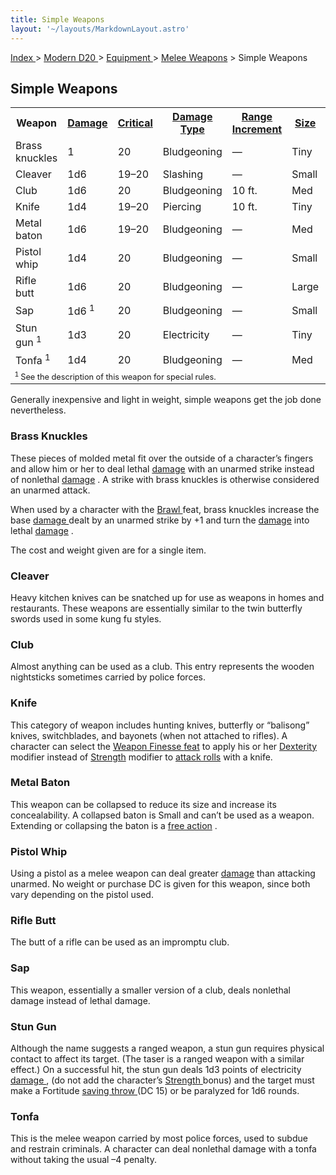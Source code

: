 ```yaml
---
title: Simple Weapons
layout: '~/layouts/MarkdownLayout.astro'
---
```


[ Index ](/) > [ Modern D20 ](/modern.d20.srd) > [ Equipment ](/modern.d20.srd/equipment) > [ Melee Weapons](/modern.d20.srd/equipment/weapons.melee) > Simple Weapons

##  Simple Weapons


<table> <tr> <th> Weapon </th> <th> <a href="/modern.d20.srd/equipment/weapons.melee"> Damage </a> </th> <th> <a href="/modern.d20.srd/equipment/weapons.melee"> Critical </a> </th> <th> <a href="/modern.d20.srd/equipment/weapons.melee"> Damage Type </a> </th> <th> <a href="/modern.d20.srd/equipment/weapons.melee"> Range Increment </a> </th> <th> <a href="/modern.d20.srd/equipment/weapons.melee"> Size </a> </th> <th> <a href="/modern.d20.srd/equipment/weapons.melee"> Weight </a> </th> <th> <a href="/modern.d20.srd/equipment/weapons.melee"> Purchase DC </a> </th> <th> <a href="/modern.d20.srd/equipment/weapons.melee"> Restriction </a> </th> </tr> <tr> <td width="110"> Brass knuckles </td> <td width="66"> 1 </td> <td width="58"> 20 </td> <td width="103"> Bludgeoning </td> <td width="126"> — </td> <td width="48"> Tiny </td> <td width="57"> 1 lb. </td> <td width="96"> 5 </td> <td width="87"> — </td> </tr> <tr> <td> Cleaver </td> <td> 1d6 </td> <td> 19–20 </td> <td> Slashing </td> <td> — </td> <td> Small </td> <td> 2 lb. </td> <td> 5 </td> <td> — </td> </tr> <tr> <td> Club </td> <td> 1d6 </td> <td> 20 </td> <td> Bludgeoning </td> <td> 10 ft. </td> <td> Med </td> <td> 3 lb. </td> <td> 4 </td> <td> — </td> </tr> <tr> <td> Knife </td> <td> 1d4 </td> <td> 19–20 </td> <td> Piercing </td> <td> 10 ft. </td> <td> Tiny </td> <td> 1 lb. </td> <td> 7 </td> <td> — </td> </tr> <tr> <td> Metal baton </td> <td> 1d6 </td> <td> 19–20 </td> <td> Bludgeoning </td> <td> — </td> <td> Med </td> <td> 2 lb. </td> <td> 8 </td> <td> — </td> </tr> <tr> <td> Pistol whip </td> <td> 1d4 </td> <td> 20 </td> <td> Bludgeoning </td> <td> — </td> <td> Small </td> <td> — </td> <td> — </td> <td> — </td> </tr> <tr> <td> Rifle butt </td> <td> 1d6 </td> <td> 20 </td> <td> Bludgeoning </td> <td> — </td> <td> Large </td> <td> — </td> <td> — </td> <td> — </td> </tr> <tr> <td> Sap </td> <td> 1d6 <sup> 1 </sup> </td> <td> 20 </td> <td> Bludgeoning </td> <td> — </td> <td> Small </td> <td> 3 lb. </td> <td> 2 </td> <td> — </td> </tr> <tr> <td> Stun gun <sup> 1 </sup> </td> <td> 1d3 </td> <td> 20 </td> <td> Electricity </td> <td> — </td> <td> Tiny </td> <td> 1 lb. </td> <td> 5 </td> <td> — </td> </tr> <tr> <td> Tonfa <sup> 1 </sup> </td> <td> 1d4 </td> <td> 20 </td> <td> Bludgeoning </td> <td> — </td> <td> Med </td> <td> 2 lb. </td> <td> 6 </td> <td> — </td> </tr> <tr> <td colspan="9" style="text-align: left; font-size: .8em;"> <sup> 1 </sup> See the description of this weapon for special rules. </td> </tr> </table>



Generally inexpensive and light in weight, simple weapons get the job done
nevertheless.

###  Brass Knuckles

These pieces of molded metal fit over the outside of a character’s fingers and
allow him or her to deal lethal [ damage](/modern.d20.srd/equipment/weapons.explosives.splash.general) with an unarmed
strike instead of nonlethal [ damage](/modern.d20.srd/equipment/weapons.explosives.splash.general) . A strike with
brass knuckles is otherwise considered an unarmed attack.

When used by a character with the [ Brawl ](/modern.d20.srd/feats/brawl) feat,
brass knuckles increase the base [ damage ](/modern.d20.srd/combat/damage)
dealt by an unarmed strike by +1 and turn the [ damage](/modern.d20.srd/combat/damage) into lethal [ damage](/modern.d20.srd/combat/damage) .

The cost and weight given are for a single item.

###  Cleaver

Heavy kitchen knives can be snatched up for use as weapons in homes and
restaurants. These weapons are essentially similar to the twin butterfly
swords used in some kung fu styles.

###  Club

Almost anything can be used as a club. This entry represents the wooden
nightsticks sometimes carried by police forces.

###  Knife

This category of weapon includes hunting knives, butterfly or “balisong”
knives, switchblades, and bayonets (when not attached to rifles). A character
can select the [ Weapon Finesse ](/modern.d20.srd/feats/weapon.finesse) [ feat](/modern.d20.srd/feats) to apply his or her [ Dexterity](/modern.d20.srd/basics/ability.scores) modifier instead of [ Strength](/modern.d20.srd/basics/ability.scores) modifier to [ attack rolls](/modern.d20.srd/combat/attack.roll) with a knife.

###  Metal Baton

This weapon can be collapsed to reduce its size and increase its
concealability. A collapsed baton is Small and can’t be used as a weapon.
Extending or collapsing the baton is a [ free action](/modern.d20.srd/combat/action.types) .

###  Pistol Whip

Using a pistol as a melee weapon can deal greater [ damage](/modern.d20.srd/combat/damage) than attacking unarmed. No weight or purchase
DC is given for this weapon, since both vary depending on the pistol used.

###  Rifle Butt

The butt of a rifle can be used as an impromptu club.

###  Sap

This weapon, essentially a smaller version of a club, deals nonlethal damage
instead of lethal damage.

###  Stun Gun

Although the name suggests a ranged weapon, a stun gun requires physical
contact to affect its target. (The taser is a ranged weapon with a similar
effect.) On a successful hit, the stun gun deals 1d3 points of electricity [damage ](/modern.d20.srd/combat/damage) , (do not add the character’s [Strength ](/modern.d20.srd/basics/ability.scores) bonus) and the target must
make a Fortitude [ saving throw ](/modern.d20.srd/basics/saving.throws) (DC
15) or be paralyzed for 1d6 rounds.

###  Tonfa

This is the melee weapon carried by most police forces, used to subdue and
restrain criminals. A character can deal nonlethal damage with a tonfa without
taking the usual –4 penalty.

